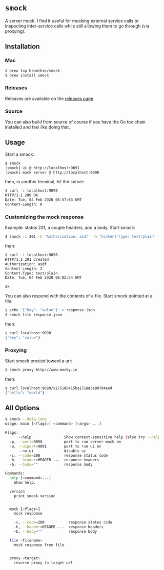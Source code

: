 # `smock`
A server mock. I find it useful for mocking external service calls or inspecting inter-service calls while still allowing them to go through (via proxying).

## Installation

### Mac
```bash
$ brew tap broothie/smock
$ brew install smock
```

### Releases
Releases are available on the [releases page](https://github.com/broothie/smock/releases).

### Source
You can also build from source of course if you have the Go toolchain installed and feel like doing that.

## Usage
Start a smock:
```bash
$ smock
[smock] ui @ http://localhost:9091
[smock] mock server @ http://localhost:9090
```
then, in another terminal, hit the server:
```bash
$ curl -i localhost:9090
HTTP/1.1 200 OK
Date: Tue, 04 Feb 2020 05:57:03 GMT
Content-Length: 0

```

### Customizing the mock response
Example: status 201, a couple headers, and a body. Start smock:
```bash
$ smock -c 201 -h 'Authorization: asdf' -h 'Content-Type: text/plain' -b ok
```
then:
```bash
$ curl -i localhost:9090
HTTP/1.1 201 Created
Authorization: asdf
Content-Length: 2
Content-Type: text/plain
Date: Tue, 04 Feb 2020 06:02:54 GMT

ok
```
You can also respond with the contents of a file. Start smock pointed at a file:
```bash
$ echo '{"key": "value"}' > response.json
$ smock file response.json
```
then:
```bash
$ curl localhost:9090
{"key": "value"}
```

### Proxying
Start smock proxied toward a uri:
```bash
$ smock proxy http://www.mocky.io
```
then:
```bash
$ curl localhost:9090/v2/5185415ba171ea3a00704eed
{"hello": "world"}
```

## All Options
```bash
$ smock --help-long
usage: main [<flags>] <command> [<args> ...]

Flags:
      --help               Show context-sensitive help (also try --help-long and --help-man).
  -p, --port=9090          port to run server mock on
  -u, --uiport=9091        port to run ui on
      --no-ui              disable ui
  -c, --code=200           response status code
  -h, --header=HEADER ...  response headers
  -b, --body=""            response body

Commands:
  help [<command>...]
    Show help.

  version
    print smock version


  mock [<flags>]
    mock response

    -c, --code=200           response status code
    -h, --header=HEADER ...  response headers
    -b, --body=""            response body

  file <filename>
    mock response from file


  proxy <target>
    reverse proxy to target url




```
